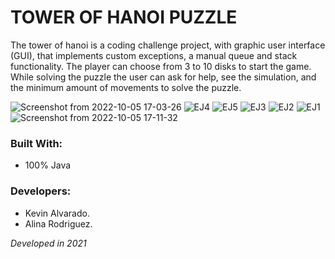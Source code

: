 # TOWER OF HANOI PUZZLE
The tower of hanoi is a coding challenge project, with graphic user interface (GUI), that implements custom exceptions, a manual queue and stack functionality. 
The player can choose from 3 to 10 disks to start the game. While solving the puzzle the user can ask for help, see the simulation, and the minimum amount of movements to solve the puzzle.

![Screenshot from 2022-10-05 17-03-26](https://user-images.githubusercontent.com/103754829/194180291-47497349-6378-4fca-ace2-3ff8388bb473.png)
![EJ4](https://user-images.githubusercontent.com/103754829/194181489-973e08c2-657e-47cc-b492-91eb68920eff.jpg)
![EJ5](https://user-images.githubusercontent.com/103754829/194181526-c68539fd-5ec1-41d8-835a-732ff2aacfdb.jpg)
![EJ3](https://user-images.githubusercontent.com/103754829/194181477-3cc36fa9-2c84-44ea-a358-e998b655fe27.jpg)
![EJ2](https://user-images.githubusercontent.com/103754829/194181473-c7e976ae-f47d-41bd-b27e-b3460fed0849.jpg)
![EJ1](https://user-images.githubusercontent.com/103754829/194181462-eb6df14f-c79c-43b4-b0e4-79643a3dca84.jpg)
![Screenshot from 2022-10-05 17-11-32](https://user-images.githubusercontent.com/103754829/194181769-27820b54-2437-438c-8e19-35e2fc2bd762.png)

### Built With:
- 100% Java

### Developers:
- Kevin Alvarado.
- Alina Rodriguez.

_Developed in 2021_

